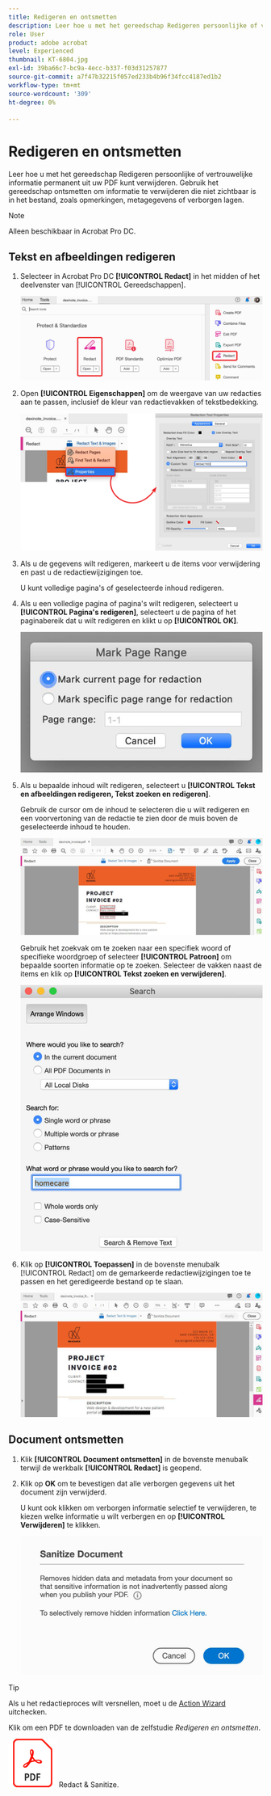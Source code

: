```yaml
---
title: Redigeren en ontsmetten
description: Leer hoe u met het gereedschap Redigeren persoonlijke of vertrouwelijke informatie permanent uit uw PDF verwijdert
role: User
product: adobe acrobat
level: Experienced
thumbnail: KT-6804.jpg
exl-id: 39ba66c7-bc9a-4ecc-b337-f03d31257877
source-git-commit: a7f47b32215f057ed233b4b96f34fcc4187ed1b2
workflow-type: tm+mt
source-wordcount: '309'
ht-degree: 0%

---
```


# Redigeren en ontsmetten

Leer hoe u met het gereedschap Redigeren persoonlijke of vertrouwelijke informatie permanent uit uw PDF kunt verwijderen. Gebruik het gereedschap ontsmetten om informatie te verwijderen die niet zichtbaar is in het bestand, zoals opmerkingen, metagegevens of verborgen lagen.

>[!NOTE]
>
>Alleen beschikbaar in Acrobat Pro DC.

## Tekst en afbeeldingen redigeren

1. Selecteer in Acrobat Pro DC **[!UICONTROL Redact]** in het midden of het deelvenster van [!UICONTROL Gereedschappen].

   ![Stap 1 redigeren](../assets/Redact_1.png)

1. Open **[!UICONTROL Eigenschappen]** om de weergave van uw redacties aan te passen, inclusief de kleur van redactievakken of tekstbedekking.

   ![Stap 2 redigeren](../assets/Redact_2.png)

1. Als u de gegevens wilt redigeren, markeert u de items voor verwijdering en past u de redactiewijzigingen toe.

   U kunt volledige pagina&#39;s of geselecteerde inhoud redigeren.

1. Als u een volledige pagina of pagina&#39;s wilt redigeren, selecteert u **[!UICONTROL Pagina&#39;s redigeren]**, selecteert u de pagina of het paginabereik dat u wilt redigeren en klikt u op **[!UICONTROL OK]**.

   ![Stap 4 redigeren](../assets/Redact_3.png)

1. Als u bepaalde inhoud wilt redigeren, selecteert u **[!UICONTROL Tekst en afbeeldingen redigeren, Tekst zoeken en redigeren]**.

   Gebruik de cursor om de inhoud te selecteren die u wilt redigeren en een voorvertoning van de redactie te zien door de muis boven de geselecteerde inhoud te houden.

   ![Stap 5a redigeren](../assets/Redact_4.png)

   Gebruik het zoekvak om te zoeken naar een specifiek woord of specifieke woordgroep of selecteer **[!UICONTROL Patroon]** om bepaalde soorten informatie op te zoeken. Selecteer de vakken naast de items en klik op **[!UICONTROL Tekst zoeken en verwijderen]**.

   ![Stap 5b redigeren](../assets/Redact_5.png)

1. Klik op **[!UICONTROL Toepassen]** in de bovenste menubalk [!UICONTROL Redact] om de gemarkeerde redactiewijzigingen toe te passen en het geredigeerde bestand op te slaan.

   ![Stap 6 redigeren](../assets/Redact_6.png)

## Document ontsmetten

1. Klik **[!UICONTROL Document ontsmetten]** in de bovenste menubalk terwijl de werkbalk **[!UICONTROL Redact]** is geopend.

1. Klik op **OK** om te bevestigen dat alle verborgen gegevens uit het document zijn verwijderd.

   U kunt ook klikken om verborgen informatie selectief te verwijderen, te kiezen welke informatie u wilt verbergen en op **[!UICONTROL Verwijderen]** te klikken.

   ![Stap 2 ontsmetten](../assets/Redact_7.png)

>[!TIP]
>
>Als u het redactieproces wilt versnellen, moet u de [Action Wizard](../advanced-tasks/action.md) uitchecken.

Klik om een PDF te downloaden van de zelfstudie *Redigeren en ontsmetten*.

[![Download de zelfstudie](../assets/acrobat_PDF_96.png)](../assets/AcrobatDCRedact.pdf) Redact &amp; Sanitize.
